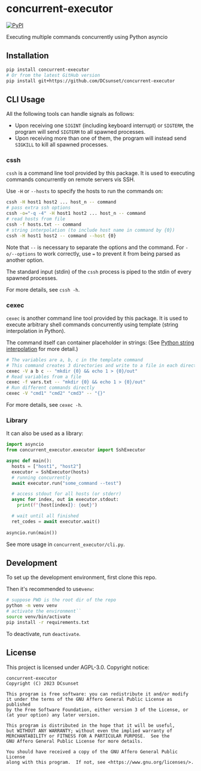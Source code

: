 # concurrent-executor

[![PyPI](https://img.shields.io/pypi/v/concurrent-executor)](https://pypi.org/project/concurrent-executor/)

Executing multiple commands concurrently using Python asyncio

## Installation

```sh
pip install concurrent-executor
# Or from the latest GitHub version
pip install git+https://github.com/DCsunset/concurrent-executor

```

## CLI Usage

All the following tools can handle signals as follows:

* Upon receiving one `SIGINT` (including keyboard interrupt) or `SIGTERM`, the program will send `SIGTERM` to all spawned processes.
* Upon receiving more than one of them, the program will instead send `SIGKILL` to kill all spawned processes.

### cssh

`cssh` is a command line tool provided by this package.
It is used to executing commands concurrently on remote servers vis SSH.

Use `-H` or `--hosts` to specify the hosts to run the commands on:

```sh
cssh -H host1 host2 ... host_n -- command
# pass extra ssh options
cssh -o="-q -4" -H host1 host2 ... host_n -- command
# read hosts from file
cssh -f hosts.txt -- command
# string interpolation (to include host name in command by {0})
cssh -H host1 host2 -- command --host {0}
```

Note that `--` is necessary to separate the options and the command.
For `-o/--options` to work correctly, use `=` to prevent it from being parsed as another option.

The standard input (stdin) of the `cssh` process is piped to the stdin of every spawned processes.

For more details, see `cssh -h`.

### cexec

`cexec` is another command line tool provided by this package.
It is used to execute arbitrary shell commands concurrently using template (string interpolation in Python).

The command itself can container placeholder in strings: (See [Python string interpolation](https://peps.python.org/pep-0498/) for more detail.)

```sh
# The variables are a, b, c in the template command
# This command creates 3 directories and write to a file in each directory
cexec -V a b c -- "mkdir {0} && echo 1 > {0}/out"
# Read variables from a file
cexec -f vars.txt -- "mkdir {0} && echo 1 > {0}/out"
# Run different commands directly
cexec -V "cmd1" "cmd2" "cmd3" -- "{}"
```

For more details, see `cexec -h`.

### Library

It can also be used as a library:

```python
import asyncio
from concurrent_executor.executor import SshExecutor

async def main():
  hosts = ["host1", "host2"]
  executor = SshExecutor(hosts)
  # running concurrently
  await executor.run("some_command --test")

  # access stdout for all hosts (or stderr)
  async for index, out in executor.stdout:
    print(f"{host[index]}: {out}")

  # wait until all finished
  ret_codes = await executor.wait()
  
asyncio.run(main())
```

See more usage in `concurrent_executor/cli.py`.

## Development

To set up the development environment,
first clone this repo.

Then it's recommended to use`venv`:

```sh
# suppose PWD is the root dir of the repo
python -m venv venv
# activate the environment``
source venv/bin/activate
pip install -r requirements.txt
```

To deactivate, run `deactivate`.


## License

This project is licensed under AGPL-3.0. Copyright notice:

    concurrent-executor
    Copyright (C) 2023 DCsunset

    This program is free software: you can redistribute it and/or modify
    it under the terms of the GNU Affero General Public License as published
    by the Free Software Foundation, either version 3 of the License, or
    (at your option) any later version.

    This program is distributed in the hope that it will be useful,
    but WITHOUT ANY WARRANTY; without even the implied warranty of
    MERCHANTABILITY or FITNESS FOR A PARTICULAR PURPOSE.  See the
    GNU Affero General Public License for more details.

    You should have received a copy of the GNU Affero General Public License
    along with this program.  If not, see <https://www.gnu.org/licenses/>.


